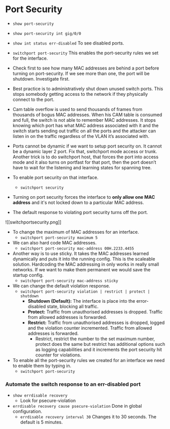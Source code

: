 # Port Security #
- ```show port-security```
- ```show port-security int gig/0/0 ```
- ```show int status err-disabled``` To see disabled ports.
- ```switchport port-security``` This enables the port-security rules we set for the interface.

-   Check first to see how many MAC addresses are behind a port before turning on port-security. If we see more than one, the port will be shutdown. Investigate first.
- Best practice is to administratively shut down unused switch ports. This stops somebody getting access to the network if they physically connect to the port.
-   Cam table overflow is used to send thousands of frames from thousands of bogus MAC addresses. When his CAM table is consumed and full, the switch is not able to remember MAC addresses. It stops knowing which port has what MAC address associated with it and the switch starts sending out traffic on all the ports and the attacker can listen in on the traffic regardless of the VLAN it’s associated with.
-   Ports cannot be dynamic if we want to setup port security on. It cannot be a dynamic layer 2 port. Fix that, switchport mode access or trunk. Another trick is to do switchport host, that forces the port into access mode and it also turns on portfast for that port, then the port doesn’t have to wait for the listening and learning states for spanning tree.
-   To enable port security on that interface.
    -   ```switchport security```
-   Turning on port security forces the interface to **only allow one MAC address** and it's not locked down to a particular MAC address.
-   The default response to violating port security turns off the port.

![[switchportsecurity.png]]

-   To change the maximum of MAC addresses for an interface.
    -   ```switchport port-security maximum 5```
-   We can also hard code MAC addresses.
    -   ```switchport port-security mac-address 00H.2233.4455```
-   Another way is to use sticky. It takes the MAC addresses learned dynamically and puts it into the running config. This is the scaleable solution. Hardcoding the MAC addressing in only works in really small networks. If we want to make them permanent we would save the startup config.
    -  ```switchport port-security mac-address sticky```
-   We can change the default violation response.
    -  ```switchport port-security violation | restrict | protect | shutdown```
        - **Shutdown (Default):** The interface is place into the error-disabled state, blocking all traffic.
        - **Protect:** Traffic from unauthorised addresses is dropped. Traffic from allowed addresses is forwarded.
        - **Restrict:** Traffic from unauthorised addresses is dropped, logged and the violation counter incremented. Traffic from allowed addresses is forwarded. 
	        - Restrict, restrict the number to the set maximum number, protect does the same but restrict has additional options such as logging capabilities and it increments the port security hit counter for violations.
-   To enable all the port-security rules we created for an interface we need to enable them by typing in.
    -   ```switchport port-security```

### Automate the switch response to an err-disabled port

-   ```show errdisable recovery```
    -   Look for psecure-violation
- ```errdisable recovery cause psecure-violation``` Done in global configuration.
    -   ```errdisable recovery interval 30``` Changes it to 30 seconds. The default is 5 minutes.